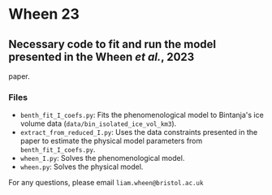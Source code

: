 # Wheen 23
## Necessary code to fit and run the model presented in the Wheen *et al.*, 2023
paper.

### **Files**
 - `benth_fit_I_coefs.py`: Fits the phenomenological model to Bintanja's ice
   volume data (`data/bin_isolated_ice_vol_km3`).
 - `extract_from_reduced_I.py`: Uses the data constraints presented in the paper
   to estimate the physical model parameters from `benth_fit_I_coefs.py`.
 - `wheen_I.py`: Solves the phenomenological model.
 - `wheen.py`: Solves the physical model.

For any questions, please email `liam.wheen@bristol.ac.uk`
